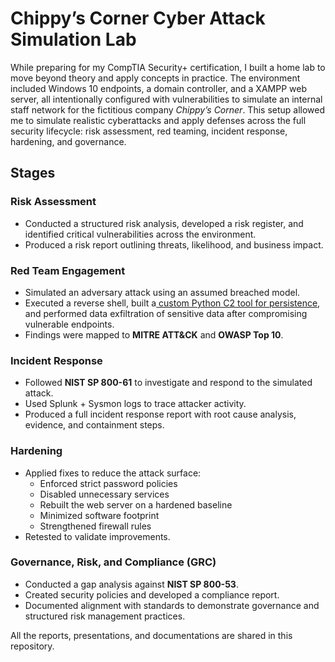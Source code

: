 # Chippy’s Corner Cyber Attack Simulation Lab

While preparing for my CompTIA Security+ certification, I built a home lab to move beyond theory and apply concepts in practice. The environment included Windows 10 endpoints, a domain controller, and a XAMPP web server, all intentionally configured with vulnerabilities to simulate an internal staff network for the fictitious company *Chippy’s Corner*. This setup allowed me to simulate realistic cyberattacks and apply defenses across the full security lifecycle: risk assessment, red teaming, incident response, hardening, and governance.

## Stages

### Risk Assessment
- Conducted a structured risk analysis, developed a risk register, and identified critical vulnerabilities across the environment.  
- Produced a risk report outlining threats, likelihood, and business impact.

### Red Team Engagement
- Simulated an adversary attack using an assumed breached model.  
- Executed a reverse shell, built a[ custom Python C2 tool for persistence]([url](https://github.com/mamadub03/SLC2)), and performed data exfiltration of sensitive data after compromising vulnerable endpoints.  
- Findings were mapped to **MITRE ATT&CK** and **OWASP Top 10**.

### Incident Response
- Followed **NIST SP 800-61** to investigate and respond to the simulated attack.  
- Used Splunk + Sysmon logs to trace attacker activity.  
- Produced a full incident response report with root cause analysis, evidence, and containment steps.

### Hardening
- Applied fixes to reduce the attack surface:  
  - Enforced strict password policies  
  - Disabled unnecessary services  
  - Rebuilt the web server on a hardened baseline  
  - Minimized software footprint  
  - Strengthened firewall rules  
- Retested to validate improvements.

### Governance, Risk, and Compliance (GRC)
- Conducted a gap analysis against **NIST SP 800-53**.  
- Created security policies and developed a compliance report.  
- Documented alignment with standards to demonstrate governance and structured risk management practices.

All the reports, presentations, and documentations are shared in this repository.
